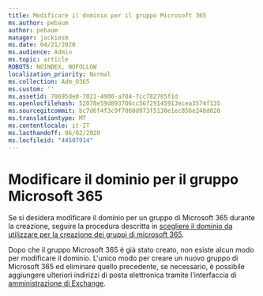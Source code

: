```yaml
---
title: Modificare il dominio per il gruppo Microsoft 365
ms.author: pebaum
author: pebaum
manager: jackiesm
ms.date: 04/21/2020
ms.audience: Admin
ms.topic: article
ROBOTS: NOINDEX, NOFOLLOW
localization_priority: Normal
ms.collection: Adm_O365
ms.custom: ''
ms.assetid: 78695de0-7021-4900-a784-7cc782785f1d
ms.openlocfilehash: 52078e59d893706cc56f29145913ecea3574f135
ms.sourcegitcommit: bc7d6f4f3c9f7060d073f5130e1ec856e248d020
ms.translationtype: MT
ms.contentlocale: it-IT
ms.lasthandoff: 06/02/2020
ms.locfileid: "44507914"
---
```

# <a name="change-the-domain-for-microsoft-365-group"></a>Modificare il dominio per il gruppo Microsoft 365

Se si desidera modificare il dominio per un gruppo di Microsoft 365 durante la creazione, seguire la procedura descritta in [scegliere il dominio da utilizzare per la creazione dei gruppi di microsoft 365](https://docs.microsoft.com/microsoft-365/admin/create-groups/choose-domain-to-create-groups).

Dopo che il gruppo Microsoft 365 è già stato creato, non esiste alcun modo per modificare il dominio. L'unico modo per creare un nuovo gruppo di Microsoft 365 ed eliminare quello precedente, se necessario, è possibile aggiungere ulteriori indirizzi di posta elettronica tramite l'interfaccia di [amministrazione di Exchange](https://outlook.office365.com/ecp).